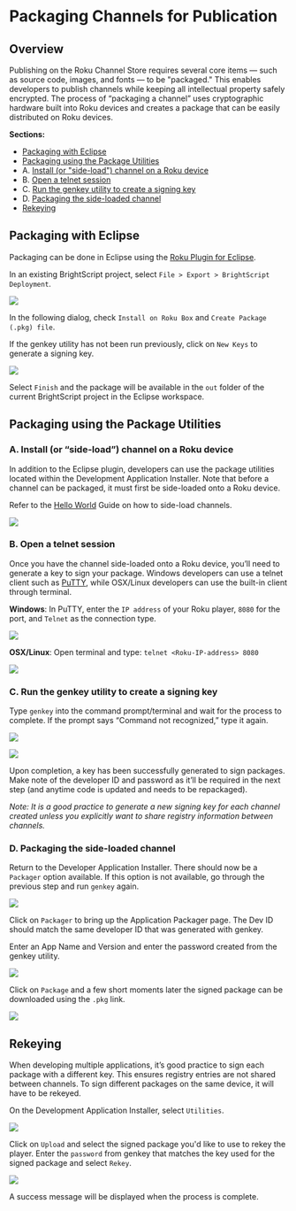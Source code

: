# Packaging Channels for Publication

## Overview

Publishing on the Roku Channel Store requires several core items — such as source code, images, and fonts — to be "packaged." This enables developers to publish channels while keeping all intellectual property safely encrypted. The process of “packaging a channel” uses cryptographic hardware built into Roku devices and creates a package that can be easily distributed on Roku devices.

**Sections:**

* [Packaging with Eclipse](#packaging-with-eclipse)
* [Packaging using the Package Utilities](#packaging-using-the-package-utilities)
 * A. [Install (or "side-load") channel on a Roku device](#a-install-or-side-load-channel-on-a-roku-device)
 * B. [Open a telnet session](#b-open-a-telnet-session)
 * C. [Run the genkey utility to create a signing key](#c-run-the-genkey-utility-to-create-a-signing-key)
 * D. [Packaging the side-loaded channel](#d-packaging-the-side-loaded-channel)
* [Rekeying](#rekeying)

## Packaging with Eclipse

Packaging can be done in Eclipse using the [Roku Plugin for Eclipse](/develop/developer-tools/eclipse-plugin.md).

In an existing BrightScript project, select `File > Export > BrightScript Deployment`.

![](../../images/ch-packaging-eclipse-1.png)

In the following dialog, check `Install on Roku Box` and `Create Package (.pkg) file`.

If the genkey utility has not been run previously, click on `New Keys` to generate a signing key.

![](../../images/ch-packaging-eclipse-2.png)

Select `Finish` and the package will be available in the `out` folder of the current BrightScript project in the Eclipse workspace.

## Packaging using the Package Utilities

### A. Install (or “side-load”) channel on a Roku device

In addition to the Eclipse plugin, developers can use the package utilities located within the Development Application Installer. Note that before a channel can be packaged, it must first be side-loaded onto a Roku device.

Refer to the [Hello World](/develop/getting-started/hello-world.md) Guide on how to side-load channels.

![](../../images/dev-settings-application-installer.png)

### B. Open a telnet session

Once you have the channel side-loaded onto a Roku device, you’ll need to generate a key to sign your package. Windows developers can use a telnet client such as [PuTTY](http://www.putty.org/), while OSX/Linux developers can use the built-in client through terminal.

**Windows**: In PuTTY, enter the `IP address` of your Roku player, `8080` for the port, and `Telnet` as the connection type.

![](../../images/putty-telnet.png)

**OSX/Linux**: Open terminal and type: `telnet <Roku-IP-address> 8080`

![](../../images/terminal-telnet.png)

### C. Run the genkey utility to create a signing key

Type `genkey` into the command prompt/terminal and wait for the process to complete. If the prompt says “Command not recognized,” type it again.

![](../../images/putty-genkey.png)

![](../../images/terminal-genkey.png)

Upon completion, a key has been successfully generated to sign packages. Make note of the developer ID and password as it’ll be required in the next step (and anytime code is updated and needs to be repackaged).

_Note: It is a good practice to generate a new signing key for each channel created unless you explicitly want to share registry information between channels._

### D. Packaging the side-loaded channel

Return to the Developer Application Installer. There should now be a `Packager` option available. If this option is not available, go through the previous step and run `genkey` again.

![](../../images/dev-settings-application-installer.png)

Click on `Packager` to bring up the Application Packager page. The Dev ID should match the same developer ID that was generated with genkey.

Enter an App Name and Version and enter the password created from the genkey utility.

![](../../images/ch-packaging-genkey-password.png)

Click on `Package` and a few short moments later the signed package can be downloaded using the `.pkg` link.

![](../../images/package-download.png)

## Rekeying

When developing multiple applications, it’s good practice to sign each package with a different key. This ensures registry entries are not shared between channels. To sign different packages on the same device, it will have to be rekeyed.

On the Development Application Installer, select `Utilities`.

![](../../images/rekey-utility.png)

Click on `Upload` and select the signed package you'd like to use to rekey the player. Enter the `password` from genkey that matches the key used for the signed package and select `Rekey`.

![](../../images/rekey-success.png)

A success message will be displayed when the process is complete.
